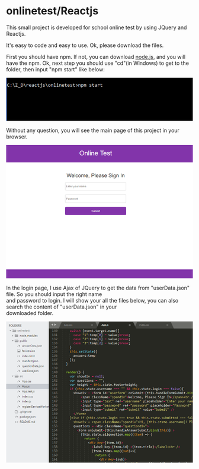 # onlinetest/Reactjs


This small project is developed for school online test by using JQuery and Reactjs.

It's easy to code and easy to use. Ok, please download the files.

First you should have npm. If not, you can download [node.js](https://nodejs.org/en/), and you will have the npm.
Ok, next step you should use "cd"(in Windows) to get to the folder, then input "npm start" like below:

![image](https://github.com/liyulinnyu/Myimg/blob/master/2017_918_1.png)

Without any question, you will see the main page of this project in your browser.

![image](https://github.com/liyulinnyu/Myimg/blob/master/2017_918_3.png)

In the login page, I use Ajax of JQuery to get the data from "userData.json" file. So you should input the right name<br />
and password to login. I will show your all the files below, you can also search the content of "userData.json" in your<br /> 
downloaded folder.

![image](https://github.com/liyulinnyu/Myimg/blob/master/2017_918_2.png)